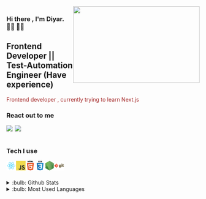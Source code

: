 <img src = "https://media.giphy.com/media/njYrp176NQsHS/giphy-downsized-large.gif" align="right" width= "330px" height="200">

### Hi there , I'm Diyar. 🧙‍♂️ 👨‍💻

## Frontend Developer || Test-Automation Engineer (Have experience)

<font color="brown" >
Frontend developer , currently trying to learn Next.js
</font>

### React out to me

[<img align="left" width="22" src="https://unpkg.com/simple-icons@v8/icons/linkedin.svg"  />][linkedin]
[<img align="left" width="22" src="https://unpkg.com/simple-icons@v8/icons/medium.svg"/>][medium]

<br/>
<br/>

[linkedin]: https://www.linkedin.com/in/diyarcolak/
[medium]: https://medium.com/@diyar.colaak

### Tech I use

<img align="left"  src="https://raw.githubusercontent.com/github/explore/80688e429a7d4ef2fca1e82350fe8e3517d3494d/topics/react/react.png" width="25" height="25">
<img align="left" src="https://raw.githubusercontent.com/github/explore/80688e429a7d4ef2fca1e82350fe8e3517d3494d/topics/javascript/javascript.png" width="25" height="25">
<img align="left" src="https://raw.githubusercontent.com/github/explore/80688e429a7d4ef2fca1e82350fe8e3517d3494d/topics/html/html.png" width="25" height="25">
<img align="left" src="https://raw.githubusercontent.com/github/explore/80688e429a7d4ef2fca1e82350fe8e3517d3494d/topics/css/css.png" width="25" height="25">
<img align="left" src="https://raw.githubusercontent.com/github/explore/80688e429a7d4ef2fca1e82350fe8e3517d3494d/topics/nodejs/nodejs.png" width="25" height="25">
<img align="left" src="https://raw.githubusercontent.com/github/explore/80688e429a7d4ef2fca1e82350fe8e3517d3494d/topics/git/git.png" width="25" height="25">


<br/><br/>

<details>
<summary>
:bulb: Github Stats
</summary>
<img src="https://github-readme-stats.vercel.app/api?username=diyarcolakk&theme=radical">
</details>

<details>
<summary>
:bulb: Most Used Languages
</summary>
<img src="https://github-readme-stats.vercel.app/api/top-langs/?username=diyarcolakk&layout=compact&theme=radical">
</details>
<!--
**diyarcolakk/diyarcolakk** is a ✨ _special_ ✨ repository because its `README.md` (this file) appears on your GitHub profile.
